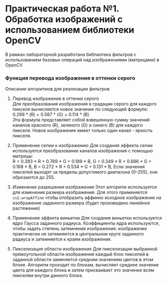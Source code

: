 # Практическая работа №1. Обработка изображений с использованием библиотеки OpenCV

В рамках лабораторной разработана библиотека фильтров с использованием базовых операций над изображениями (матрицами) в OpenCV

### Функция перевода изображения в оттенки серого

Описание алгоритмов для реализации фильтров
1. Перевод изображения в оттенки серого  
Для преобразования изображения в градации серого для каждого пикселя вычисляется новое значение по следующей формуле:  
0.299 * (R) + 0.587 * (G) + 0.114 * (B)  
Эта формула представляет собой взвешенную сумму значений каналов красного (R), зеленого (G) и синего (B) для каждого пикселя. Новое изображение имеет только один канал - яркость пикселя.

2. Применение сепии к изображению
Для создания эффекта сепии используется преобразование каналов изображения с помощью матрицы:  
R = 0.393 * R + 0.769 * G + 0.189 * B,
G = 0.349 * R + 0.686 * G + 0.168 * B, 
B = 0.272 * R + 0.534 * G + 0.131 * B,
Если значения пикселей выходят за пределы допустимого диапазона (0–255), они обрезаются до 255.

3. Изменение разрешения изображения
Этот алгоритм используется для изменения размера изображения. Для этого применяется `cv2.wrapAffine` чтобы отобразить аффинно исходное изображение на изображение заданного размера (будет произведено линейное растяжение)

4. Применение эффекта виньетки
Для создания виньетки используется ядро Гаусса заданного радиуса. Коэффициенты ядра используются, чтобы задать степень затемнения изображения: изображение практически не затемняется в центральном круге заданного радиуса и затемняется к краям изображения.

5. Пикселизация области изображения
Для пикселизации выбранной прямоугольной области изображения каждый блок пикселей в заданной области заменяется средним значением цветов в этом блоке. Алгоритм проходит по блокам, вычисляет среднее значение цвета для каждого блока и затем присваивает это значение всем пикселям внутри данного блока.
